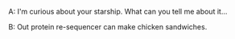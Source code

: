 

A:
    I'm curious about your starship. What can you tell me about it...

B:
    Out protein re-sequencer can make chicken sandwiches.
